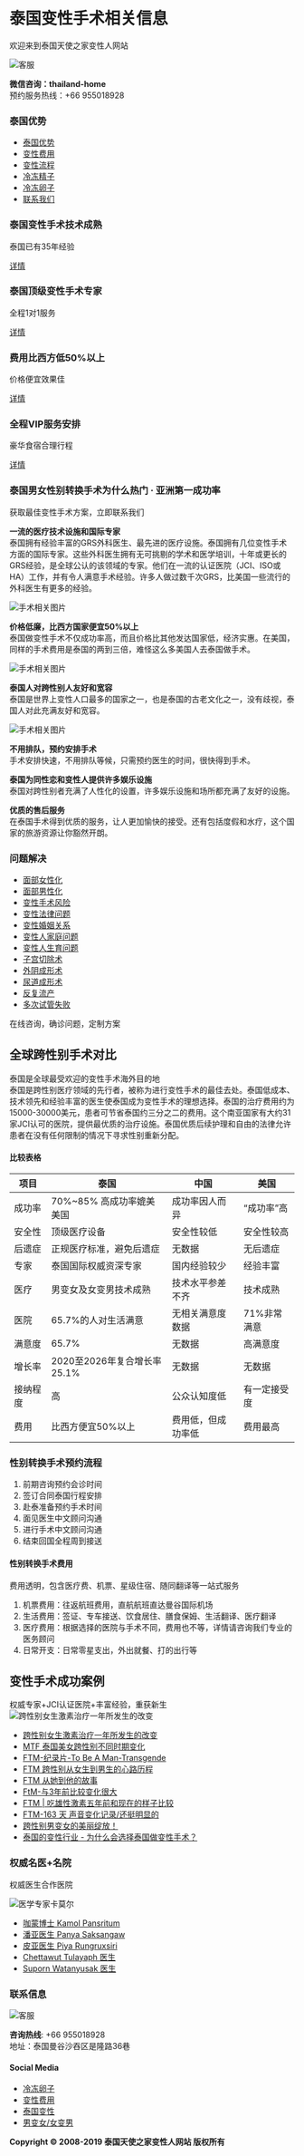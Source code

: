 # 泰国变性手术相关信息

欢迎来到泰国天使之家变性人网站

![客服](https://example.com/path/to/image.jpg)

**微信咨询：thailand-home**  
预约服务热线：+66 955018928

### 泰国优势
- [泰国优势](https://example.com/home/Single/lists.html?tid=37)
- [变性费用](https://example.com/home/Single/lists.html?tid=34)
- [变性流程](https://example.com/home/Single/lists.html?tid=32)
- [冷冻精子](https://example.com/home/Single/lists.html?tid=38)
- [冷冻卵子](https://example.com/home/Single/lists.html?tid=104)
- [联系我们](https://example.com/home/Single/lists.html?tid=54)

### 泰国变性手术技术成熟
泰国已有35年经验

[详情](https://example.com/home/Single/lists.html?tid=32)

### 泰国顶级变性手术专家
全程1对1服务

[详情](https://example.com/home/Single/lists.html?tid=33)

### 费用比西方低50%以上
价格便宜效果佳

[详情](https://example.com/home/Article/lists.html?tid=46)

### 全程VIP服务安排
豪华食宿合理行程

[详情](https://example.com/home/Single/lists.html?tid=36)

### 泰国男女性别转换手术为什么热门 · 亚洲第一成功率
获取最佳变性手术方案，立即联系我们

**一流的医疗技术设施和国际专家**  
泰国拥有经验丰富的GRS外科医生、最先进的医疗设施。泰国拥有几位变性手术方面的国际专家。这些外科医生拥有无可挑剔的学术和医学培训，十年或更长的GRS经验，是全球公认的该领域的专家。他们在一流的认证医院（JCI、ISO或HA）工作，并有令人满意手术经验。许多人做过数千次GRS，比美国一些流行的外科医生有更多的经验。

![手术相关图片](https://example.com/path/to/image1.jpg)

**价格低廉，比西方国家便宜50%以上**  
泰国做变性手术不仅成功率高，而且价格比其他发达国家低，经济实惠。在美国，同样的手术费用是泰国的两到三倍，难怪这么多美国人去泰国做手术。

![手术相关图片](https://example.com/path/to/image2.jpg)

**泰国人对跨性别人友好和宽容**  
泰国是世界上变性人口最多的国家之一，也是泰国的古老文化之一，没有歧视，泰国人对此充满友好和宽容。

![手术相关图片](https://example.com/path/to/image3.jpg)

**不用排队，预约安排手术**  
手术安排快速，不用排队等候，只需预约医生的时间，很快得到手术。

**泰国为同性恋和变性人提供许多娱乐设施**  
泰国对跨性别者充满了人性化的设置，许多娱乐设施和场所都充满了友好的设施。

**优质的售后服务**  
在泰国手术得到优质的服务，让人更加愉快的接受。还有包括度假和水疗，这个国家的旅游资源让你豁然开朗。

### 问题解决
- [面部女性化](https://example.com/home/Article/lists.html?tid=42)
- [面部男性化](https://example.com/home/Article/lists.html?tid=42)
- [变性手术风险](https://example.com/home/Article/lists.html?tid=42)
- [变性法律问题](https://example.com/home/Article/lists.html?tid=42)
- [变性婚姻关系](https://example.com/home/Article/lists.html?tid=42)
- [变性人家庭问题](https://example.com/home/Article/lists.html?tid=42)
- [变性人生育问题](https://example.com/home/Article/lists.html?tid=42)
- [子宫切除术](https://example.com/home/Article/lists.html?tid=42)
- [外阴成形术](https://example.com/home/Article/lists.html?tid=42)
- [尿道成形术](https://example.com/home/Article/lists.html?tid=42)
- [反复流产](https://example.com/home/Article/lists.html?tid=42)
- [多次试管失败](https://example.com/home/Article/lists.html?tid=42)

在线咨询，确诊问题，定制方案

## 全球跨性别手术对比

泰国是全球最受欢迎的变性手术海外目的地  
泰国是跨性别医疗领域的先行者，被称为进行变性手术的最佳去处。泰国低成本、技术领先和经验丰富的医生使泰国成为变性手术的理想选择。泰国的治疗费用约为15000-30000美元，患者可节省泰国约三分之二的费用。这个南亚国家有大约31家JCI认可的医院，提供最优质的治疗设施。泰国优质后续护理和自由的法律允许患者在没有任何限制的情况下寻求性别重新分配。

#### 比较表格
| 项目           | 泰国                       | 中国                       | 美国                       |
|----------------|-----------------------------|-----------------------------|-----------------------------|
| 成功率         | 70%~85% 高成功率媲美美国  | 成功率因人而异             | “成功率”高                  |
| 安全性         | 顶级医疗设备               | 安全性较低                 | 安全性较高                  |
| 后遗症         | 正规医疗标准，避免后遗症   | 无数据                     | 无后遗症                   |
| 专家           | 泰国国际权威资深专家       | 国内经验较少               | 经验丰富                    |
| 医疗           | 男变女及女变男技术成熟     | 技术水平参差不齐           | 技术成熟                    |
| 医院           | 65.7%的人对生活满意        | 无相关满意度数据           | 71%非常满意                  |
| 满意度         | 65.7%                       | 无数据                     | 高满意度                   |
| 增长率         | 2020至2026年复合增长率25.1%| 无数据                     | 无数据                     |
| 接纳程度       | 高                          | 公众认知度低               | 有一定接受度                |
| 费用           | 比西方便宜50%以上           | 费用低，但成功率低         | 费用最高                    |

### 性别转换手术预约流程
1. 前期咨询预约会诊时间
2. 签订合同泰国行程安排
3. 赴泰准备预约手术时间
4. 面见医生中文顾问沟通
5. 进行手术中文顾问沟通
6. 结束回国全程周到接送

#### 性别转换手术费用
费用透明，包含医疗费、机票、星级住宿、随同翻译等一站式服务
1. 机票费用：往返航班费用，直航航班直达曼谷国际机场
2. 生活费用：签证、专车接送、饮食居住、膳食保姆、生活翻译、医疗翻译
3. 医疗费用：根据选择的医院与手术不同，费用也不等，详情请咨询我们专业的医务顾问
4. 日常开支：日常零星支出，外出就餐、打的出行等

## 变性手术成功案例
权威专家+JCI认证医院+丰富经验，重获新生
![跨性别女生激素治疗一年所发生的改变](https://example.com/path/to/image4.jpg)

- [跨性别女生激素治疗一年所发生的改变](https://example.com/chenggonganli/335.html)
- [MTF 泰国美女跨性别不同时期变化](https://example.com/chenggonganli/344.html)
- [FTM-纪录片-To Be A Man-Transgende](https://example.com/chenggonganli/343.html)
- [FTM 跨性别从女生到男生的心路历程](https://example.com/chenggonganli/342.html)
- [FTM 从她到他的故事](https://example.com/chenggonganli/341.html)
- [FtM-与3年前比较变化很大](https://example.com/chenggonganli/340.html)
- [FTM | 吃雄性激素五年前和现在的样子比较](https://example.com/chenggonganli/339.html)
- [FTM-163 天 声音变化记录/还挺明显的](https://example.com/chenggonganli/338.html)
- [跨性别男变女的美丽绽放！](https://example.com/chenggonganli/337.html)
- [泰国的变性行业 - 为什么会选择泰国做变性手术？](https://example.com/chenggonganli/336.html)

### 权威名医+名院
权威医生合作医院

![医学专家卡莫尔](https://example.com/path/to/image5.jpg)

- [咖蒙博士 Kamol Pansritum](https://example.com/mingyimingyuan/289.html)
- [潘亚医生 Panya Saksangaw](https://example.com/mingyimingyuan/188.html)
- [皮亚医生 Piya Rungruxsiri](https://example.com/mingyimingyuan/376.html)
- [Chettawut Tulayaph 医生](https://example.com/mingyimingyuan/375.html)
- [Suporn Watanyusak 医生](https://example.com/mingyimingyuan/372.html)

### 联系信息
![客服](https://example.com/path/to/image.jpg)

**咨询热线**: +66 955018928  
地址：泰国曼谷沙吞区是隆路36巷

#### Social Media
- [冷冻卵子](https://example.com/home/Single/lists.html?tid=104)
- [变性费用](https://example.com/shiguanfeiyong/)
- [泰国变性](https://example.com/taiguoshiguan/)
- [男变女/女变男](https://example.com/2disandaijishu/) 

**Copyright © 2008-2019 泰国天使之家变性人网站 版权所有**
<!-- tcd_original_link http://www.transgender-thailand.org/ -->
